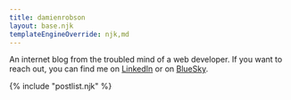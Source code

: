 ```yaml
---
title: damienrobson
layout: base.njk
templateEngineOverride: njk,md
---
```


An internet blog from the troubled mind of a web developer. If you want to reach out, you can
find me on <a href="https://www.linkedin.com/in/damien-r-4b9b37371/" target="_blank">LinkedIn</a>
or on <a href="https://bsky.app/profile/damienrobson.bsky.social/" target="_blank">BlueSky</a>.

{% include "postlist.njk" %}
